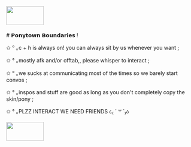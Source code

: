 <img src="https://64.media.tumblr.com/069a07a0c655659907ea9bab17813f7d/6d78bc7631b17625-73/s100x200/4df1525b980661073dfb04a9995e355f1f7e14cf.pnj" width="100" height="50">
<img src="https://64.media.tumblr.com/293661ea27d426fe1164841b5008cfaf/07d0ead321fde14a-4d/s1280x1920/5b38575097b2d47c839d4d027a843eb3f0d7d72a.pnj" width="700" height="5">

<p> # 𝗣𝗼𝗻𝘆𝘁𝗼𝘄𝗻 𝗕𝗼𝘂𝗻𝗱𝗮𝗿𝗶𝗲𝘀 ! </p>
<p> ✩ ° ｡c + h is always on! you can always sit by us whenever you want ; </p>
<p> ✩ ° ｡mostly afk and/or offtab,, please whisper to interact ; </p>
<p> ✩ ° ｡we sucks at communicating most of the times so we barely start convos ; </p>
<p> ✩ ° ｡inspos and stuff are good as long as you don't completely copy the skin/pony ; </p>
<p> ✩ ° ｡PLZZ INTERACT WE NEED FRIENDS ૮₍ ´ ꒳ `₎ა </p>

<img src="https://64.media.tumblr.com/293661ea27d426fe1164841b5008cfaf/07d0ead321fde14a-4d/s1280x1920/5b38575097b2d47c839d4d027a843eb3f0d7d72a.pnj" width="700" height="5">
<img src="https://64.media.tumblr.com/90d58e198a3be721a497498b6044e03e/6d78bc7631b17625-82/s100x200/6e7a635fedc2c7474f17bb1aaabb72e1313f7fee.pnj" width="100" height="50">
